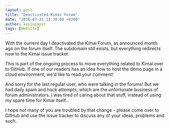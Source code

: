 ```yaml
---
layout: post
title: "Deactivated Kimai Forum"
date: "2016-07-31 13:30:00 +0200"
author: kevinpapst
tags: [Website]
---
```


With the current day I deactivated the Kimai Forum, as announced month ago on the forum itself.
 The subdomain still exists, but everything redirects now to the Kimai issue tracker.

This is part of the ongoing process to move everything related to Kimai over to GitHub. 
 If one of our readers has an idea how to host the demo page in a cloud environment, we'd like to read your comment!

And sorry for the last regular user, who were talking in the forums!
 But we had daily spam and hack attempts, which are the unfortunate business of forum administrators. 
 I was tired of caring about that stuff, instead of using my spare time for Kimai itself... 
 
I hope not many of you are troubled by that change - please come over to GitHub and use the issue tracker to discuss 
 any of your ideas, problems and such. 
